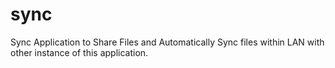 # sync
Sync Application to Share Files and Automatically Sync files within LAN with other instance of this application.
